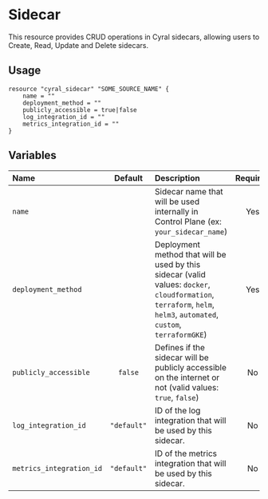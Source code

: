 # Sidecar

This resource provides CRUD operations in Cyral sidecars, allowing users to Create, Read, Update and Delete sidecars.

## Usage

```hcl
resource "cyral_sidecar" "SOME_SOURCE_NAME" {
    name = ""
    deployment_method = ""
    publicly_accessible = true|false
    log_integration_id = ""
    metrics_integration_id = ""
}
```

## Variables

|  Name                    |  Default    |  Description                                                                         | Required |
|:-------------------------|:-----------:|:-------------------------------------------------------------------------------------|:--------:|
| `name`                   |             | Sidecar name that will be used internally in Control Plane (ex: `your_sidecar_name`) | Yes      |
| `deployment_method`      |             | Deployment method that will be used by this sidecar (valid values: `docker`, `cloudformation`, `terraform`, `helm`, `helm3`, `automated`, `custom`, `terraformGKE`) | Yes      |
| `publicly_accessible`    | `false`     | Defines if the sidecar will be publicly accessible on the internet or not (valid values: `true`, `false`)| No       |
| `log_integration_id`     | `"default"` | ID of the log integration that will be used by this sidecar.                         | No       |
| `metrics_integration_id` | `"default"` | ID of the metrics integration that will be used by this sidecar.                     | No       |
